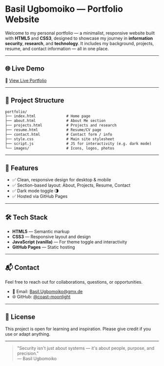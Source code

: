 # Basil Ugbomoiko — Portfolio Website

Welcome to my personal portfolio — a minimalist, responsive website built with **HTML5** and **CSS3**, designed to showcase my journey in **information security**, **research**, and **technology**. It includes my background, projects, resume, and contact information — all in one place.

---

## 🌐 Live Demo

🔗 [View Live Portfolio](https://coast-moonlight.github.io/portfolio)

---

## 📁 Project Structure

```markdown
portfolio/
├── index.html              # Home page
├── about.html              # About Me section
├── projects.html           # Projects and research
├── resume.html             # Resume/CV page
├── contact.html            # Contact form / info
├── style.css               # Main site stylesheet
├── script.js               # JS for interactivity (e.g. dark mode)
└── images/                 # Icons, logos, photos
```

---

## 🚀 Features

- ✅ Clean, responsive design for desktop & mobile
- ✅ Section-based layout: About, Projects, Resume, Contact
- ✅ Dark mode toggle 🌗
- ✅ Hosted via GitHub Pages

---

## 🛠 Tech Stack

- **HTML5** — Semantic markup
- **CSS3** — Responsive layout and design
- **JavaScript (vanilla)** — For theme toggle and interactivity
- **GitHub Pages** — Static hosting

---

## 📬 Contact

Feel free to reach out for collaborations, questions, or opportunities.

- 📧 Email: [Basil.Ugbomoiko@gmx.de](mailto:Basil.Ugbomoiko@gmx.de)  
- 🌐 GitHub: [@coast-moonlight](https://github.com/coast-moonlight)  
---

## 📄 License

This project is open for learning and inspiration. Please give credit if you use or adapt anything.

---

> "Security isn't just about systems — it's about people, purpose, and precision."  
> — Basil Ugbomoiko
